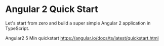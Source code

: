 Angular 2 Quick Start
====================

Let's start from zero and build a super simple Angular 2 application in TypeScript.

Angular2 5 Min quickstart   https://angular.io/docs/ts/latest/quickstart.html
